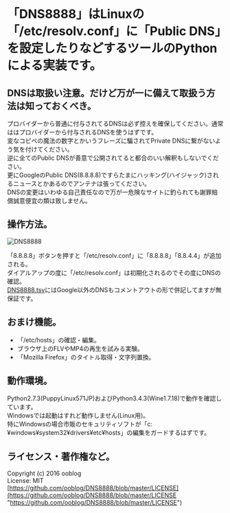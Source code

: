 # 「DNS8888」はLinuxの「/etc/resolv.conf」に「Public DNS」を設定したりなどするツールのPythonによる実装です。

## DNSは取扱い注意。だけど万が一に備えて取扱う方法は知っておくべき。

プロバイダーから普通に付与されてるDNSは必ず控えを確保してください。通常ははプロバイダーから付与されるDNSを使うはずです。  
変なコピペの魔法の数字とかいうフレーズに騙されてPrivate DNSに繋がないよう気を付けてください。  
逆に全てのPublic DNSが善意で公開されてると都合のいい解釈もしないでください。  
更にGoogleのPublic DNS&#40;8.8.8.8&#41;ですらたまにハッキング&#40;ハイジャック&#41;されるニュースとかあるのでアンテナは張ってください。  
DNSの変更はいわゆる自己責任なので万が一危険なサイトに釣られても謝罪賠償誠意便宜の類は致しません。


## 操作方法。

![DNS8888](icon_cap/DNS8888_512.png "DNS8888")  

「8.8.8.8」ボタンを押すと「/etc/resolv.conf」に「8.8.8.8」「8.8.4.4」が追加される。  
ダイアルアップの度に「/etc/resolv.conf」は初期化されるのでその度にDNSの確認。  
[DNS8888.tsv](DNS8888.tsv)にはGoogle以外のDNSもコメントアウトの形で併記してますが無保証です。


## おまけ機能。

* 「/etc/hosts」の確認・編集。
* ブラウザ上のFLVやMP4の再生を試みる実験。
* 「Mozilla Firefox」のタイトル取得・文字列置換。


## 動作環境。

Python2.7.3&#40;PuppyLinux571JP&#41;およびPython3.4.3&#40;Wine1.7.18&#41;で動作を確認しています。  
Windowsでは起動はすれど動作しません&#40;Linux用&#41;。  
特にWindowsの場合市販のセキュリティソフトが「c:¥windows¥system32¥drivers¥etc¥hosts」の編集をガードするはずです。


## ライセンス・著作権など。

Copyright (c) 2016 ooblog  
License: MIT  
[https://github.com/ooblog/DNS8888/blob/master/LICENSE](https://github.com/ooblog/DNS8888/blob/master/LICENSE "https://github.com/ooblog/DNS8888/blob/master/LICENSE")  
